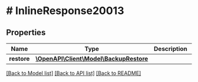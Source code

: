 # # InlineResponse20013

## Properties

Name | Type | Description | Notes
------------ | ------------- | ------------- | -------------
**restore** | [**\OpenAPI\Client\Model\BackupRestore**](BackupRestore.md) |  | [optional]

[[Back to Model list]](../../README.md#models) [[Back to API list]](../../README.md#endpoints) [[Back to README]](../../README.md)

